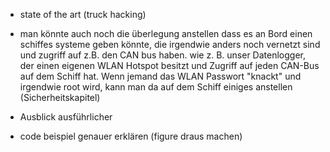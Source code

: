 - state of the art (truck hacking)
	
- man könnte auch noch die überlegung anstellen dass es an Bord einen schiffes systeme geben könnte, 
die irgendwie anders noch vernetzt sind und zugriff auf z.B. den CAN bus haben. wie z. B. unser Datenlogger, 
der einen eigenen WLAN Hotspot besitzt und Zugriff auf jeden CAN-Bus auf dem Schiff hat. Wenn jemand das WLAN Passwort "knackt" und irgendwie root wird, 
kann man da auf dem Schiff einiges anstellen (Sicherheitskapitel)

- Ausblick ausführlicher

- code beispiel genauer erklären (figure draus machen)